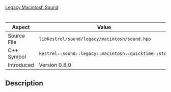 [Legacy.Macintosh.Sound](index.md)
# 
| Aspect | Value |
| --- | --- |
| Source File | `libKestrel/sound/legacy/macintosh/sound.hpp` |
| C++ Symbol | `kestrel::sound::legacy::macintosh::quicktime::stop` |
| Introduced | Version 0.8.0 |
## Description

